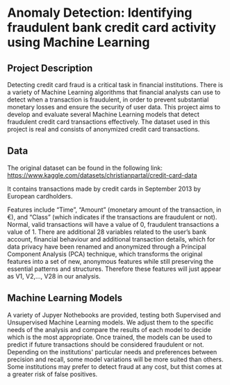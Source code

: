 # Anomaly Detection: Identifying fraudulent bank credit card activity using Machine Learning

## Project Description
Detecting credit card fraud is a critical task in financial institutions. There is a variety of Machine Learning algorithms that financial analysts can use to detect when a transaction is fraudulent, in order to prevent substantial monetary losses and ensure the security of user data. This project aims to develop and evaluate several Machine Learning models that detect fraudulent credit card transactions effectively. The dataset used in this project is real and consists of anonymized credit card transactions. 

## Data

The original dataset can be found in the following link:
https://www.kaggle.com/datasets/christianpartal/credit-card-data

It contains transactions made by credit cards in September 2013 by European cardholders.

Features include “Time”, “Amount” (monetary amount of the transaction, in €), and “Class” (which indicates if the transactions are fraudulent or not). Normal, valid transactions will have a value of 0, fraudulent transactions a value of 1.
There are additional 28 variables related to the user’s bank account, financial behaviour and additional transaction details, which for data privacy have been renamed and anonymized through a Principal Component Analysis (PCA) technique, which transforms the original features into a set of new, anonymous features while still preserving the essential patterns and structures. Therefore these features will just appear as V1, V2,…, V28 in our analysis.

## Machine Learning Models

A variety of Jupyer Nothebooks are provided, testing both Supervised and Unsupervised Machine Learning models.
We adjust them to the specific needs of the analysis and compare the results of each model to decide which is the most appropriate.
Once trained, the models can be used to predict if future transactions should be considered fraudulent or not. Depending on the institutions' particular needs and preferences between precision and recall, some model variations will be more suited than others.
Some institutions may prefer to detect fraud at any cost, but thist comes at a greater risk of false positives.

